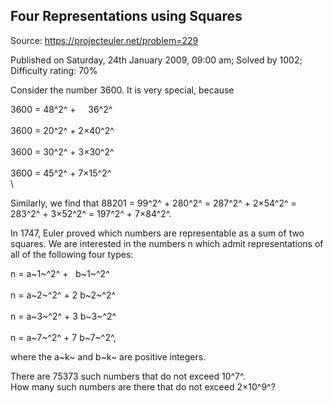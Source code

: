 Four Representations using Squares
----------------------------------

Source: https://projecteuler.net/problem=229

Published on Saturday, 24th January 2009, 09:00 am; Solved by 1002;
Difficulty rating: 70%

Consider the number 3600. It is very special, because

3600 = 48^2^ +     36^2^\
\
 3600 = 20^2^ + 2×40^2^\
\
 3600 = 30^2^ + 3×30^2^\
\
 3600 = 45^2^ + 7×15^2^\
\

Similarly, we find that 88201 = 99^2^ + 280^2^ = 287^2^ + 2×54^2^ =
283^2^ + 3×52^2^ = 197^2^ + 7×84^2^.

In 1747, Euler proved which numbers are representable as a sum of two
squares. We are interested in the numbers n which admit representations
of all of the following four types:

n = a~1~^2^ +   b~1~^2^\
\
n = a~2~^2^ + 2 b~2~^2^\
\
n = a~3~^2^ + 3 b~3~^2^\
\
n = a~7~^2^ + 7 b~7~^2^,

where the a~k~ and b~k~ are positive integers.

There are 75373 such numbers that do not exceed 10^7^.\
 How many such numbers are there that do not exceed 2×10^9^?
